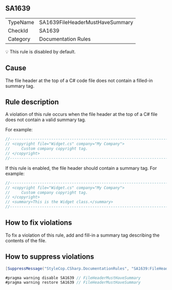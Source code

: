 ﻿## SA1639

<table>
<tr>
  <td>TypeName</td>
  <td>SA1639FileHeaderMustHaveSummary</td>
</tr>
<tr>
  <td>CheckId</td>
  <td>SA1639</td>
</tr>
<tr>
  <td>Category</td>
  <td>Documentation Rules</td>
</tr>
</table>

:bulb: This rule is disabled by default.

## Cause

The file header at the top of a C# code file does not contain a filled-in summary tag.

## Rule description

A violation of this rule occurs when the file header at the top of a C# file does not contain a valid summary tag.

For example:

```csharp
//-----------------------------------------------------------------------
// <copyright file="Widget.cs" company="My Company">
//     Custom company copyright tag.
// </copyright>
//-----------------------------------------------------------------------
```

If this rule is enabled, the file header should contain a summary tag. For example:

```csharp
//-----------------------------------------------------------------------
// <copyright file="Widget.cs" company="My Company">
//     Custom company copyright tag.
// </copyright>
// <summary>This is the Widget class.</summary>
//-----------------------------------------------------------------------
```

## How to fix violations

To fix a violation of this rule, add and fill-in a summary tag describing the contents of the file.

## How to suppress violations

```csharp
[SuppressMessage("StyleCop.CSharp.DocumentationRules", "SA1639:FileHeaderMustHaveSummary", Justification = "Reviewed.")]
```

```csharp
#pragma warning disable SA1639 // FileHeaderMustHaveSummary
#pragma warning restore SA1639 // FileHeaderMustHaveSummary
```
